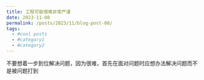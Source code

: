 ```yaml
---
title: 工程可能很难非常严谨
date: 2023-11-08
permalink: /posts/2023/11/blog-post-08/
tags:
  - #cool posts
  - #category1
  - #category2
---
```

不要想着一步到位解决问题，因为很难，首先在面对问题时应想办法解决问题而不是被问题打到


